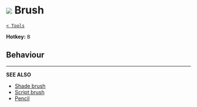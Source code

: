 # ![](https://raw.githubusercontent.com/jbunke/stipple-effect/master/res/icons/brush.png) Brush

[`< Tools`](./tools.md)

**Hotkey:** <kbd>B</kbd>

## Behaviour

<!-- TODO -->

---

**SEE ALSO**

* [Shade brush](./shade-brush.md)
* [Script brush](./script-brush.md)
* [Pencil](./pencil.md)
